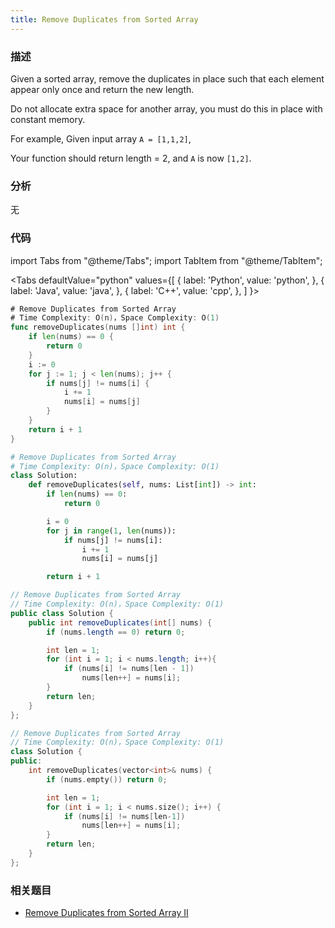```yaml
---
title: Remove Duplicates from Sorted Array
---
```


### 描述

Given a sorted array, remove the duplicates in place such that each element appear only once and return the new length.

Do not allocate extra space for another array, you must do this in place with constant memory.

For example, Given input array `A = [1,1,2]`,

Your function should return length = 2, and `A` is now `[1,2]`.

### 分析

无

### 代码

import Tabs from "@theme/Tabs";
import TabItem from "@theme/TabItem";

<Tabs
defaultValue="python"
values={[
{ label: 'Python', value: 'python', },
{ label: 'Java', value: 'java', },
{ label: 'C++', value: 'cpp', },
]
}>
<TabItem value="go">

```go
# Remove Duplicates from Sorted Array
# Time Complexity: O(n)，Space Complexity: O(1)
func removeDuplicates(nums []int) int {
	if len(nums) == 0 {
		return 0
	}
	i := 0
	for j := 1; j < len(nums); j++ {
		if nums[j] != nums[i] {
			i += 1
			nums[i] = nums[j]
		}
	}
	return i + 1
}
```

</TabItem>
<TabItem value="python">

```python
# Remove Duplicates from Sorted Array
# Time Complexity: O(n)，Space Complexity: O(1)
class Solution:
    def removeDuplicates(self, nums: List[int]) -> int:
        if len(nums) == 0:
            return 0

        i = 0
        for j in range(1, len(nums)):
            if nums[j] != nums[i]:
                i += 1
                nums[i] = nums[j]

        return i + 1
```

</TabItem>
<TabItem value="java">

```java
// Remove Duplicates from Sorted Array
// Time Complexity: O(n)，Space Complexity: O(1)
public class Solution {
    public int removeDuplicates(int[] nums) {
        if (nums.length == 0) return 0;

        int len = 1;
        for (int i = 1; i < nums.length; i++){
            if (nums[i] != nums[len - 1])
                nums[len++] = nums[i];
        }
        return len;
    }
};
```

</TabItem>
<TabItem value="cpp">

```cpp
// Remove Duplicates from Sorted Array
// Time Complexity: O(n)，Space Complexity: O(1)
class Solution {
public:
    int removeDuplicates(vector<int>& nums) {
        if (nums.empty()) return 0;

        int len = 1;
        for (int i = 1; i < nums.size(); i++) {
            if (nums[i] != nums[len-1])
                nums[len++] = nums[i];
        }
        return len;
    }
};
```

</TabItem>
</Tabs>

### 相关题目

- [Remove Duplicates from Sorted Array II](remove-duplicates-from-sorted-array-ii.md)
